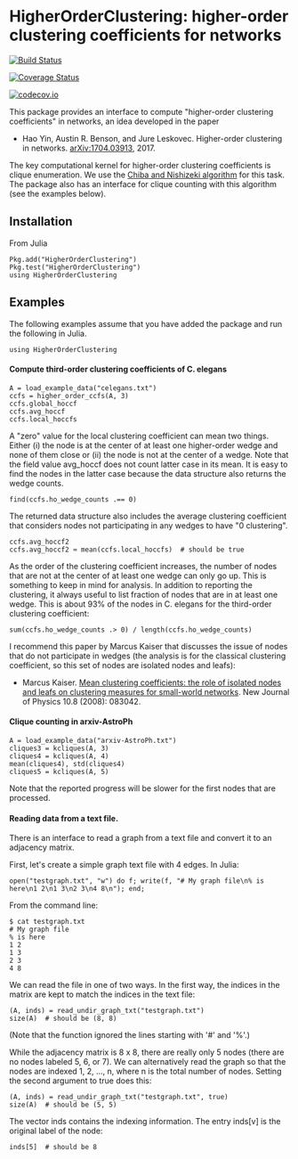 # HigherOrderClustering: higher-order clustering coefficients for networks

[![Build Status](https://travis-ci.org/arbenson/HigherOrderClustering.jl.svg?branch=master)](https://travis-ci.org/arbenson/HigherOrderClustering.jl)

[![Coverage Status](https://coveralls.io/repos/arbenson/HigherOrderClustering.jl/badge.svg?branch=master&service=github)](https://coveralls.io/github/arbenson/HigherOrderClustering.jl?branch=master)

[![codecov.io](http://codecov.io/github/arbenson/HigherOrderClustering.jl/coverage.svg?branch=master)](http://codecov.io/github/arbenson/HigherOrderClustering.jl?branch=master)

This package provides an interface to compute "higher-order clustering
coefficients" in networks, an idea developed in the paper

- Hao Yin, Austin R. Benson, and Jure Leskovec. Higher-order clustering in networks. [arXiv:1704.03913](https://arxiv.org/abs/1704.03913), 2017.

The key computational kernel for
higher-order clustering coefficients is clique enumeration. We use the
[Chiba and Nishizeki algorithm](http://www.ecei.tohoku.ac.jp/alg/nishizeki/sub/j/DVD/PDF_J/J053.pdf)
for this task. The package also has an interface for clique counting with this algorithm (see the examples below).

## Installation
From Julia
```
Pkg.add("HigherOrderClustering")
Pkg.test("HigherOrderClustering")
using HigherOrderClustering
```

## Examples
The following examples assume that you have added the package and run the following in Julia.
```
using HigherOrderClustering
```

#### Compute third-order clustering coefficients of C. elegans
```
A = load_example_data("celegans.txt")
ccfs = higher_order_ccfs(A, 3)
ccfs.global_hoccf
ccfs.avg_hoccf
ccfs.local_hoccfs
```

A "zero" value for the local clustering coefficient can mean two things. Either
(i) the node is at the center of at least one higher-order wedge and none of
them close or (ii) the node is not at the center of a wedge.  Note that the
field value avg_hoccf does not count latter case in its mean.  It is easy to
find the nodes in the latter case because the data structure also returns the
wedge counts.
```
find(ccfs.ho_wedge_counts .== 0)
```

The returned data structure also includes the average clustering coefficient
that considers nodes not participating in any wedges to have "0 clustering".
```
ccfs.avg_hoccf2
ccfs.avg_hoccf2 ≈ mean(ccfs.local_hoccfs)  # should be true
```

As the order of the clustering coefficient increases, the number of nodes
that are not at the center of at least one wedge can only go up. This is
something to keep in mind for analysis. In addition to reporting the clustering,
it always useful to list fraction of nodes that are in at least one wedge.
This is about 93% of the nodes in C. elegans for the third-order clustering coefficient:
```
sum(ccfs.ho_wedge_counts .> 0) / length(ccfs.ho_wedge_counts)
```

I recommend this paper by Marcus Kaiser that discusses the issue of nodes that do not participate
in wedges (the analysis is for the classical clustering coefficient, so this set of nodes are
isolated nodes and leafs):

- Marcus Kaiser. [Mean clustering coefficients: the role of isolated nodes and leafs on clustering measures for small-world networks](http://iopscience.iop.org/article/10.1088/1367-2630/10/8/083042). New Journal of Physics 10.8 (2008): 083042.



#### Clique counting in arxiv-AstroPh
```
A = load_example_data("arxiv-AstroPh.txt")
cliques3 = kcliques(A, 3)
cliques4 = kcliques(A, 4)
mean(cliques4), std(cliques4)
cliques5 = kcliques(A, 5)
```
Note that the reported progress will be slower for the first nodes that are
processed.

#### Reading data from a text file.
There is an interface to read a graph from a text file and convert it to
an adjacency matrix.

First, let's create a simple graph text file with 4 edges. In Julia:
```
open("testgraph.txt", "w") do f; write(f, "# My graph file\n% is here\n1 2\n1 3\n2 3\n4 8\n"); end;
```

From the command line:
```
$ cat testgraph.txt
# My graph file
% is here
1 2
1 3
2 3
4 8
```

We can read the file in one of two ways. In the first way, the indices in the
matrix are kept to match the indices in the text file:
```
(A, inds) = read_undir_graph_txt("testgraph.txt")
size(A)  # should be (8, 8)
```
(Note that the function ignored the lines starting with '#' and '%'.)

While the adjacency matrix is 8 x 8, there are really only 5 nodes (there are no
nodes labeled 5, 6, or 7). We can alternatively read the graph so that the nodes
are indexed 1, 2, ..., n, where n is the total number of nodes. Setting the second
argument to true does this:
```
(A, inds) = read_undir_graph_txt("testgraph.txt", true)
size(A)  # should be (5, 5)
```
The vector inds contains the indexing information. The entry
inds[v] is the original label of the node:
```
inds[5]  # should be 8
```
